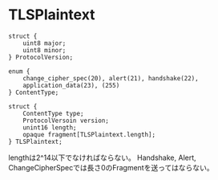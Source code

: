TLSPlaintext
============

	struct {
		uint8 major;
		uint8 minor;
	} ProtocolVersion;

	enum {
		change_cipher_spec(20), alert(21), handshake(22),
		application_data(23), (255)
	} ContentType;

	struct {
		ContentType type;
		ProtocolVersoin version;
		unint16 length;
		opaque fragment[TLSPlaintext.length];
	} TLSPlaintext;

lengthは2^14以下でなければならない。
Handshake, Alert, ChangeCipherSpecでは長さ0のFragmentを送ってはならない。
